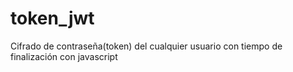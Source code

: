 # token_jwt
Cifrado de contraseña(token) del cualquier usuario con tiempo de finalización con javascript
